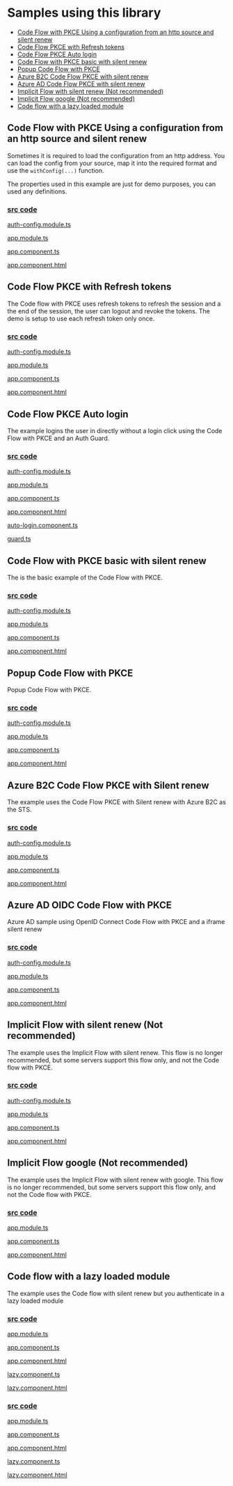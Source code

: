 # Samples using this library

- [Code Flow with PKCE Using a configuration from an http source and silent renew](#code-flow-with-pkce-using-a-configuration-from-an-http-source-and-silent-renew)
- [Code Flow PKCE with Refresh tokens](#code-flow-pkce-with-refresh-tokens)
- [Code Flow PKCE Auto login](#code-flow-pkce-auto-login)
- [Code Flow with PKCE basic with silent renew](#code-flow-with-pkce-basic-with-silent-renew)
- [Popup Code Flow with PKCE](#popup-code-flow-with-pkce)
- [Azure B2C Code Flow PKCE with silent renew](#azure-b2c-code-flow-pkce-with-silent-renew)
- [Azure AD Code Flow PKCE with silent renew](#azure-ad-oidc-code-flow-with-pkce)
- [Implicit Flow with silent renew (Not recommended)](#implicit-flow-with-silent-renew-not-recommended)
- [Implicit Flow google (Not recommended)](#implicit-flow-google-not-recommended)
- [Code flow with a lazy loaded module](#code-flow-with-a-lazy-loaded-module)

## Code Flow with PKCE Using a configuration from an http source and silent renew

Sometimes it is required to load the configuration from an http address. You can load the config from your source, map it into the required format and use the `withConfig(...)` function.

The properties used in this example are just for demo purposes, you can used any definitions.

### [src code](../projects/sample-code-flow-http-config)

[auth-config.module.ts](../projects/sample-code-flow-http-config/src/app/auth-config.module.ts)

[app.module.ts](../projects/sample-code-flow-http-config/src/app/app.module.ts)

[app.component.ts](../projects/sample-code-flow-http-config/src/app/app.component.ts)

[app.component.html](../projects/sample-code-flow-http-config/src/app/app.component.html)

## Code Flow PKCE with Refresh tokens

The Code flow with PKCE uses refresh tokens to refresh the session and a the end of the session, the user can logout and revoke the tokens. The demo is setup to use each refresh token only once.

### [src code](../projects/sample-code-flow-refresh-tokens)

[auth-config.module.ts](../projects/sample-code-flow-refresh-tokens/src/app/auth-config.module.ts)

[app.module.ts](../projects/sample-code-flow-refresh-tokens/src/app/app.module.ts)

[app.component.ts](../projects/sample-code-flow-refresh-tokens/src/app/app.component.ts)

[app.component.html](../projects/sample-code-flow-refresh-tokens/src/app/app.component.html)

## Code Flow PKCE Auto login

The example logins the user in directly without a login click using the Code Flow with PKCE and an Auth Guard.

### [src code](../projects/sample-code-flow-auto-login)

[auth-config.module.ts](../projects/sample-code-flow-auto-login/src/app/auth-config.module.ts)

[app.module.ts](../projects/sample-code-flow-auto-login/src/app/app.module.ts)

[app.component.ts](../projects/sample-code-flow-auto-login/src/app/app.component.ts)

[app.component.html](../projects/sample-code-flow-auto-login/src/app/app.component.html)

[auto-login.component.ts](../projects/sample-code-flow-auto-login/src/app/auto-login/auto-login.component.ts)

[guard.ts](../projects/sample-code-flow-auto-login/src/app/authorization.guard.ts)

## Code Flow with PKCE basic with silent renew

The is the basic example of the Code Flow with PKCE.

### [src code](../projects/sample-code-flow)

[auth-config.module.ts](../projects/sample-code-flow/src/app/auth-config.module.ts)

[app.module.ts](../projects/sample-code-flow/src/app/app.module.ts)

[app.component.ts](../projects/sample-code-flow/src/app/app.component.ts)

[app.component.html](../projects/sample-code-flow/src/app/app.component.html)

## Popup Code Flow with PKCE

Popup Code Flow with PKCE.

### [src code](../projects/sample-code-flow-popup)

[auth-config.module.ts](../projects/sample-code-flow-popup/src/app/auth-config.module.ts)

[app.module.ts](../projects/sample-code-flow-popup/src/app/app.module.ts)

[app.component.ts](../projects/sample-code-flow-popup/src/app/app.component.ts)

[app.component.html](../projects/sample-code-flow-popup/src/app/app.component.html)

## Azure B2C Code Flow PKCE with Silent renew

The example uses the Code Flow PKCE with Silent renew with Azure B2C as the STS.

### [src code](../projects/sample-code-flow-azure-b2c)

[auth-config.module.ts](../projects/sample-code-flow-azure-b2c/src/app/auth-config.module.ts)

[app.module.ts](../projects/sample-code-flow-azure-b2c/src/app/app.module.ts)

[app.component.ts](../projects/sample-code-flow-azure-b2c/src/app/app.component.ts)

[app.component.html](../projects/sample-code-flow-azure-b2c/src/app/app.component.html)

## Azure AD OIDC Code Flow with PKCE

Azure AD sample using OpenID Connect Code Flow with PKCE and a iframe silent renew

### [src code](../projects/sample-code-flow-azuread)

[auth-config.module.ts](../projects/sample-code-flow-azuread/src/app/auth-config.module.ts)

[app.module.ts](../projects/sample-code-flow-azuread/src/app/app.module.ts)

[app.component.ts](../projects/sample-code-flow-azuread/src/app/app.component.ts)

[app.component.html](../projects/sample-code-flow-azuread/src/app/app.component.html)

## Implicit Flow with silent renew (Not recommended)

The example uses the Implicit Flow with silent renew. This flow is no longer recommended, but some servers support this flow only, and not the Code flow with PKCE.

### [src code](../projects/sample-implicit-flow-silent-renew)

[auth-config.module.ts](../projects/sample-implicit-flow-silent-renew/src/app/auth-config.module.ts)

[app.module.ts](../projects/sample-implicit-flow-silent-renew/src/app/app.module.ts)

[app.component.ts](../projects/sample-implicit-flow-silent-renew/src/app/app.component.ts)

[app.component.html](../projects/sample-implicit-flow-silent-renew/src/app/app.component.html)

## Implicit Flow google (Not recommended)

The example uses the Implicit Flow with silent renew with google. This flow is no longer recommended, but some servers support this flow only, and not the Code flow with PKCE.

### [src code](../projects/sample-implicit-flow-google)

[app.module.ts](../projects/sample-implicit-flow-google/src/app/app.module.ts)

[app.component.ts](../projects/sample-implicit-flow-google/src/app/app.component.ts)

[app.component.html](../projects/sample-implicit-flow-google/src/app/app.component.html)

## Code flow with a lazy loaded module

The example uses the Code flow with silent renew but you authenticate in a lazy loaded module

### [src code](../projects/sample-code-flow-lazy-loaded)

[app.module.ts](../projects/sample-code-flow-lazy-loaded/src/app/app.module.ts)

[app.component.ts](../projects/sample-code-flow-lazy-loaded/src/app/app.component.ts)

[app.component.html](../projects/sample-code-flow-lazy-loaded/src/app/app.component.html)

[lazy.component.ts](../projects/sample-code-flow-lazy-loaded/src/app/lazy/lazy.component.ts)

[lazy.component.html](../projects/sample-code-flow-lazy-loaded/src/app/lazy/lazy.component.html)

### [src code](../projects/sample-code-flow-popup)

[app.module.ts](../projects/sample-code-flow-popup/src/app/app.module.ts)

[app.component.ts](../projects/sample-code-flow-popup/src/app/app.component.ts)

[app.component.html](../projects/sample-code-flow-popup/src/app/app.component.html)

[lazy.component.ts](../projects/sample-code-flow-popup/src/app/lazy/lazy.component.ts)

[lazy.component.html](../projects/sample-code-flow-popup/src/app/lazy/lazy.component.html)
